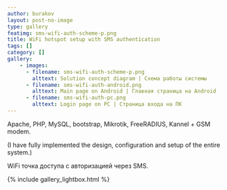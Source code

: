 ```yaml
---
author: burakov
layout: post-no-image
type: gallery
featimg: sms-wifi-auth-scheme-p.png
title: WiFi hotspot setup with SMS authentication
tags: []
category: []
gallery:
    - images:
      - filename: sms-wifi-auth-scheme-p.png
        alttext: Solution concept diagram | Схема работы системы
      - filename: sms-wifi-auth-android.png
        alttext: Main page on Android | Главная страница на Android
      - filename: sms-wifi-auth-pc.png
        alttext: Login page on PC | Страница входа на ПК      
---
```


Apache, PHP, MySQL, bootstrap, Mikrotik, FreeRADIUS, Kannel + GSM modem.
<!--more-->
(I have fully implemented the design, configuration and setup of the entire system.)

WiFi точка доступа с авторизацией через SMS.

{% include gallery_lightbox.html %}